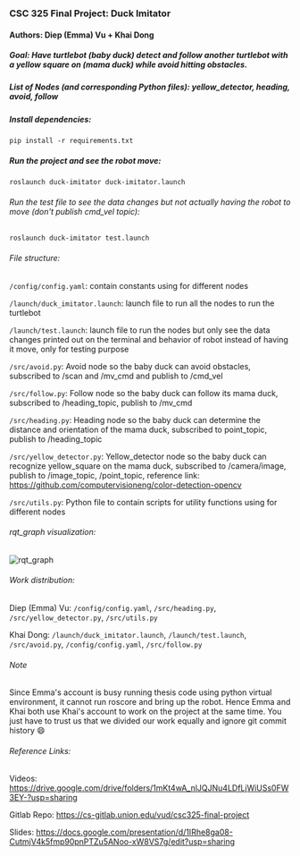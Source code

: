 ### CSC 325 Final Project: Duck Imitator
#### Authors: Diep (Emma) Vu + Khai Dong
##### Goal: Have turtlebot (baby duck) detect and follow another turtlebot with a yellow square on (mama duck) while avoid hitting obstacles.

##### List of Nodes (and corresponding Python files): yellow_detector, heading, avoid, follow 

##### Install dependencies:
```pip install -r requirements.txt```

##### Run the project and see the robot move:
```roslaunch duck-imitator duck-imitator.launch```

###### Run the test file to see the data changes but not actually having the robot to move (don't publish cmd_vel topic):
```roslaunch duck-imitator test.launch```

###### File structure:
```/config/config.yaml```: contain constants using for different nodes

```/launch/duck_imitator.launch```: launch file to run all the nodes to run the turtlebot

```/launch/test.launch```: launch file to run the nodes but only see the data changes printed out on the terminal and behavior of robot instead of having it move, only for testing purpose

```/src/avoid.py```: Avoid node so the baby duck can avoid obstacles, subscribed to /scan and /mv_cmd and publish to /cmd_vel

```/src/follow.py```: Follow node so the baby duck can follow its mama duck, subscribed to /heading_topic, publish to /mv_cmd

```/src/heading.py```: Heading node so the baby duck can determine the distance and orientation of the mama duck, subscribed to point_topic, publish to /heading_topic

```/src/yellow_detector.py```: Yellow_detector node so the baby duck can recognize yellow_square on the mama duck, subscribed to /camera/image, publish to /image_topic, /point_topic, reference link: https://github.com/computervisioneng/color-detection-opencv


```/src/utils.py```: Python file to contain scripts for utility functions using for different nodes

###### rqt_graph visualization:
![rqt_graph](/imgs/rosgraph.png)

###### Work distribution:
Diep (Emma) Vu: ```/config/config.yaml```, ```/src/heading.py```, ```/src/yellow_detector.py```, ```/src/utils.py```

Khai Dong: ```/launch/duck_imitator.launch```, ```/launch/test.launch```, ```/src/avoid.py```, ```/config/config.yaml```, ```/src/follow.py```

###### Note
Since Emma's account is busy running thesis code using python virtual environment, it cannot run roscore and bring up the robot. Hence Emma and Khai both use Khai's account to work on the project at the same time. You just have to trust us that we divided our work equally and ignore git commit history :smile:

###### Reference Links:
Videos: https://drive.google.com/drive/folders/1mKt4wA_nlJQJNu4LDfLjWiUSs0FW3EY-?usp=sharing

Gitlab Repo: https://cs-gitlab.union.edu/vud/csc325-final-project

Slides: https://docs.google.com/presentation/d/1IRhe8ga08-CutmjV4k5fmp90pnPTZu5ANoo-xW8VS7g/edit?usp=sharing






